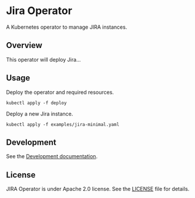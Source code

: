 # Jira Operator

A Kubernetes operator to manage JIRA instances.

## Overview

This operator will deploy Jira...

## Usage

Deploy the operator and required resources.

```
kubectl apply -f deploy
```

Deploy a new Jira instance.

```
kubectl apply -f examples/jira-minimal.yaml
```

## Development

See the [Development documentation](doc/development.md).

## License

JIRA Operator is under Apache 2.0 license. See the [LICENSE][license_file] file for details.

[license_file]:./LICENSE
